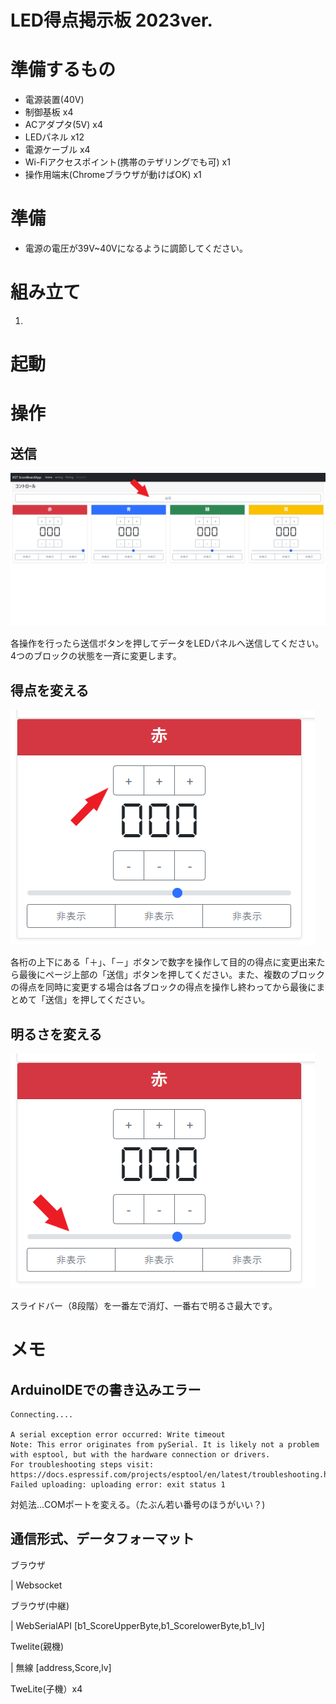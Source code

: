 # LED得点掲示板 2023ver.

# 準備するもの
- 電源装置(40V)
- 制御基板 x4
- ACアダプタ(5V) x4
- LEDパネル x12
- 電源ケーブル x4
- Wi-Fiアクセスポイント(携帯のテザリングでも可) x1
- 操作用端末(Chromeブラウザが動けばOK) x1

# 準備
- 電源の電圧が39V~40Vになるように調節してください。

# 組み立て
1. 

# 起動

# 操作

## 送信

![a](/Image/ScoreBoardApp3.png)

各操作を行ったら送信ボタンを押してデータをLEDパネルへ送信してください。4つのブロックの状態を一斉に変更します。

## 得点を変える

![a](/Image/ScoreBoardApp1.png)

各桁の上下にある「＋」、「－」ボタンで数字を操作して目的の得点に変更出来たら最後にページ上部の「送信」ボタンを押してください。また、複数のブロックの得点を同時に変更する場合は各ブロックの得点を操作し終わってから最後にまとめて「送信」を押してください。

## 明るさを変える

![a](/Image/ScoreBoardApp2.png)

スライドバー（8段階）を一番左で消灯、一番右で明るさ最大です。






# メモ
## ArduinoIDEでの書き込みエラー
```
Connecting....

A serial exception error occurred: Write timeout
Note: This error originates from pySerial. It is likely not a problem with esptool, but with the hardware connection or drivers.
For troubleshooting steps visit: https://docs.espressif.com/projects/esptool/en/latest/troubleshooting.html
Failed uploading: uploading error: exit status 1

```
対処法...COMポートを変える。（たぶん若い番号のほうがいい？)

## 通信形式、データフォーマット
ブラウザ

| Websocket

ブラウザ(中継)

| WebSerialAPI [b1_ScoreUpperByte,b1_ScorelowerByte,b1_lv]

Twelite(親機)

| 無線 [address,Score,lv]

TweLite(子機）x4


[def]: //Image/ScoreBoardApp.png
